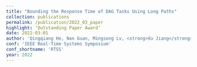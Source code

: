 ```yaml
---
title: "Bounding the Response Time of DAG Tasks Using Long Paths"
collection: publications
permalink: /publication/2022_03_paper
highlight: ‘Outstanding Paper Award’
date: 2022-03-01
author: 'Qingqiang He, Nan Guan, Mingsong Lv, <strong>Xu Jiang</strong>, Wanli Chang'
conf: 'IEEE Real-Time Systems Symposium'
conf_shortname: 'RTSS'
year: 2022
---
```

